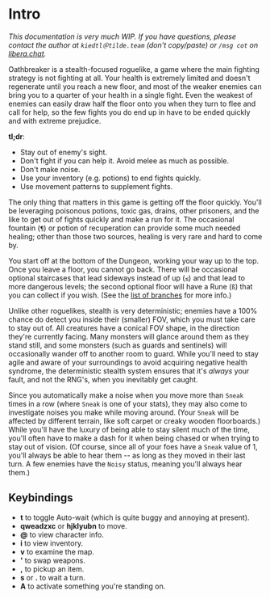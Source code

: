 # Intro

*This documentation is very much WIP. If you have questions, please contact the
author at `kiedtl＠tilde.team` (don't copy/paste) or `/msg cot` on
[libera.chat](https://libera.chat).*

Oathbreaker is a stealth-focused roguelike, a game where the main fighting
strategy is not fighting at all. Your health is extremely limited and doesn't
regenerate until you reach a new floor, and most of the weaker enemies can bring
you to a quarter of your health in a single fight. Even the weakest of enemies
can easily draw half the floor onto you when they turn to flee and call for
help, so the few fights you do end up in have to be ended quickly and with
extreme prejudice.

**tl;dr**:
- Stay out of enemy's sight.
- Don't fight if you can help it. Avoid melee as much as possible.
- Don't make noise.
- Use your inventory (e.g. potions) to end fights quickly.
- Use movement patterns to supplement fights.

The only thing that matters in this game is getting off the floor quickly.
You'll be leveraging poisonous potions, toxic gas, drains, other prisoners, and
the like to get out of fights quickly and make a run for it. The occasional
fountain (`¶`) or potion of recuperation can provide some much needed healing;
other than those two sources, healing is very rare and hard to come by.

You start off at the bottom of the Dungeon, working your way up to the top. Once
you leave a floor, you cannot go back. There will be occasional optional
staircases that lead sideways instead of up (`≤`) and that lead to more
dangerous levels; the second optional floor will have a Rune (`ß`) that you can
collect if you wish. (See the [list of branches](branches.md) for more info.)

Unlike other roguelikes, stealth is very deterministic; enemies have a 100%
chance do detect you inside their (smaller) FOV, which you must take care to
stay out of. All creatures have a conical FOV shape, in the direction they're
currently facing. Many monsters will glance around them as they stand still, and
some monsters (such as guards and sentinels) will occasionally wander off to
another room to guard. While you'll need to stay agile and aware of your
surroundings to avoid acquiring negative health syndrome, the deterministic
stealth system ensures that it's *always* your fault, and not the RNG's, when
you inevitably get caught.

Since you automatically make a noise when you move more than `Sneak` times in a
row (where `Sneak` is one of your stats), they may also come to investigate
noises you make while moving around. (Your `Sneak` will be affected by different
terrain, like soft carpet or creaky wooden floorboards.) While you'll have the
luxury of being able to stay silent much of the time, you'll often have to make
a dash for it when being chased or when trying to stay out of vision. (Of
course, since all of your foes have a `Sneak` value of 1, you'll always be able
to hear them -- as long as they moved in their last turn. A few enemies have the
`Noisy` status, meaning you'll always hear them.)

## Keybindings

- **t** to toggle Auto-wait (which is quite buggy and annoying at present).
- **qweadzxc** or **hjklyubn** to move.
- **@** to view character info.
- **i** to view inventory.
- **v** to examine the map.
- **'** to swap weapons.
- **,** to pickup an item.
- **s** or **.** to wait a turn.
- **A** to activate something you're standing on.
